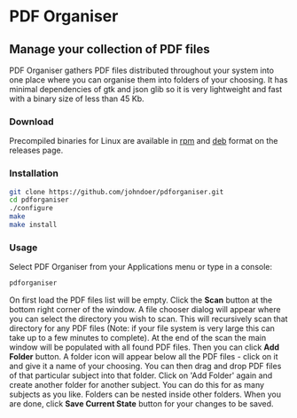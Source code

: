# PDF Organiser

## Manage your collection of PDF files

PDF Organiser gathers PDF files distributed throughout your system into one place where you can organise them into folders of your choosing. It has minimal dependencies of gtk and json glib so it is very lightweight and fast with a binary size of less than 45 Kb.<br>


### Download
Precompiled binaries for Linux are available in [rpm](https://github.com/johndoer/pdforganiser/releases/download/0.1/pdforganiser-0.1-1.el7.centos.x86_64.rpm) and [deb](https://github.com/johndoer/pdforganiser/releases/download/0.1/pdforganiser_1.0.0-1_amd64.deb) format on the releases page.


### Installation
```bash
git clone https://github.com/johndoer/pdforganiser.git
cd pdforganiser
./configure
make
make install
```

### Usage
Select PDF Organiser from your Applications menu or type in a console:
```bash
pdforganiser
```
On first load the PDF files list will be empty. Click the **Scan** button at the bottom right corner of the window. A file chooser dialog will appear where you can select the directory you wish to scan. This will recursively scan that directory for any PDF files (Note: if your file system is very large this can take up to a few minutes to complete). At the end of the scan the main window will be populated with all found PDF files. Then you can click **Add Folder** button. A folder icon will appear below all the PDF files - click on it and give it a name of your choosing. You can then drag and drop PDF files of that particular subject into that folder. Click on 'Add Folder' again and create another folder for another subject. You can do this for as many subjects as you like. Folders can be nested inside other folders. When you are done, click **Save Current State** button for your changes to be saved.

